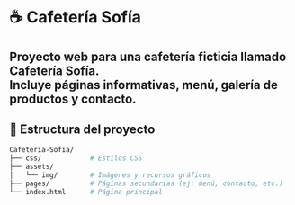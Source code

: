 # ☕ Cafetería Sofía

Proyecto web para una cafetería ficticia llamado **Cafetería Sofía**.  
Incluye páginas informativas, menú, galería de productos y contacto.
---

## 📂 Estructura del proyecto

```bash
Cafeteria-Sofia/
├── css/            # Estilos CSS
├── assets/
│   └── img/        # Imágenes y recursos gráficos
├── pages/          # Páginas secundarias (ej: menú, contacto, etc.)
└── index.html      # Página principal
